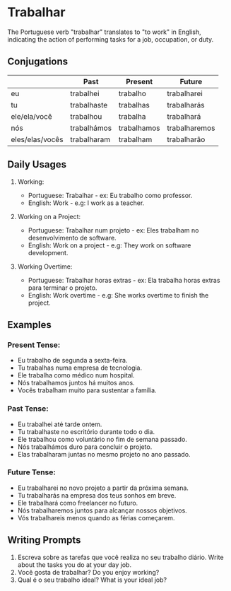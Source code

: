 # Trabalhar

The Portuguese verb "trabalhar" translates to "to work" in English, indicating the action of performing tasks for a job, occupation, or duty.

## Conjugations

|                 | Past        | Present     | Future        |
| --------------- | ----------- | ----------- | ------------- |
| eu              | trabalhei   | trabalho    | trabalharei   |
| tu              | trabalhaste | trabalhas   | trabalharás   |
| ele/ela/você    | trabalhou   | trabalha    | trabalhará    |
| nós             | trabalhámos | trabalhamos | trabalharemos |
| eles/elas/vocês | trabalharam | trabalham   | trabalharão   |

## Daily Usages

1. Working:

   - Portuguese: Trabalhar - ex: Eu trabalho como professor.
   - English: Work - e.g: I work as a teacher.

2. Working on a Project:

   - Portuguese: Trabalhar num projeto - ex: Eles trabalham no desenvolvimento de software.
   - English: Work on a project - e.g: They work on software development.

3. Working Overtime:

   - Portuguese: Trabalhar horas extras - ex: Ela trabalha horas extras para terminar o projeto.
   - English: Work overtime - e.g: She works overtime to finish the project.

## Examples

### Present Tense:

- Eu trabalho de segunda a sexta-feira.
- Tu trabalhas numa empresa de tecnologia.
- Ele trabalha como médico num hospital.
- Nós trabalhamos juntos há muitos anos.
- Vocês trabalham muito para sustentar a família.

### Past Tense:

- Eu trabalhei até tarde ontem.
- Tu trabalhaste no escritório durante todo o dia.
- Ele trabalhou como voluntário no fim de semana passado.
- Nós trabalhámos duro para concluir o projeto.
- Elas trabalharam juntas no mesmo projeto no ano passado.

### Future Tense:

- Eu trabalharei no novo projeto a partir da próxima semana.
- Tu trabalharás na empresa dos teus sonhos em breve.
- Ele trabalhará como freelancer no futuro.
- Nós trabalharemos juntos para alcançar nossos objetivos.
- Vós trabalhareis menos quando as férias começarem.

## Writing Prompts

1. Escreva sobre as tarefas que você realiza no seu trabalho diário. Write about the tasks you do at your day job.
2. Você gosta de trabalhar? Do you enjoy working?
3. Qual é o seu trabalho ideal? What is your ideal job?
